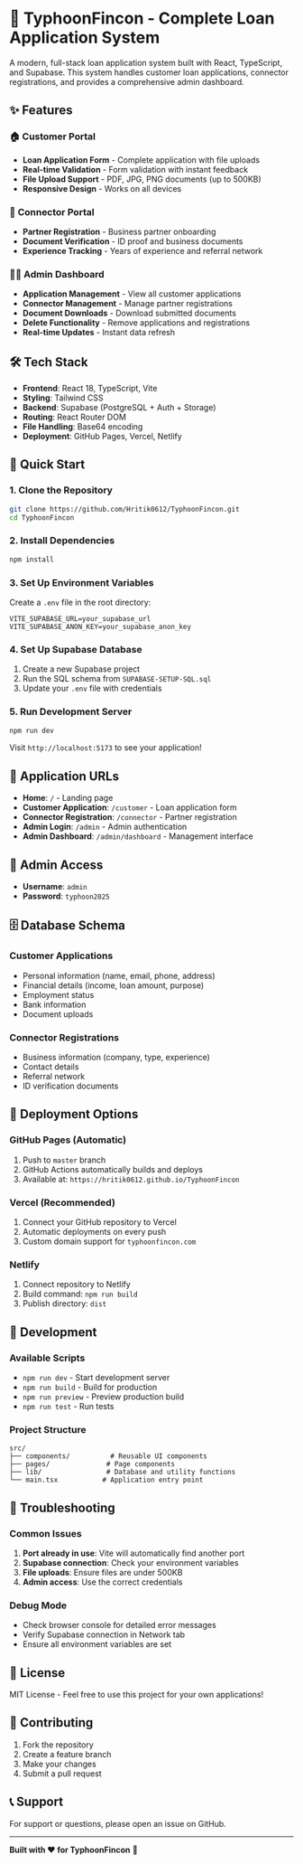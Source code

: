 # 🚀 TyphoonFincon - Complete Loan Application System

A modern, full-stack loan application system built with React, TypeScript, and Supabase. This system handles customer loan applications, connector registrations, and provides a comprehensive admin dashboard.

## ✨ Features

### 🏠 **Customer Portal**
- **Loan Application Form** - Complete application with file uploads
- **Real-time Validation** - Form validation with instant feedback
- **File Upload Support** - PDF, JPG, PNG documents (up to 500KB)
- **Responsive Design** - Works on all devices

### 🤝 **Connector Portal**
- **Partner Registration** - Business partner onboarding
- **Document Verification** - ID proof and business documents
- **Experience Tracking** - Years of experience and referral network

### 👨‍💼 **Admin Dashboard**
- **Application Management** - View all customer applications
- **Connector Management** - Manage partner registrations
- **Document Downloads** - Download submitted documents
- **Delete Functionality** - Remove applications and registrations
- **Real-time Updates** - Instant data refresh

## 🛠️ Tech Stack

- **Frontend**: React 18, TypeScript, Vite
- **Styling**: Tailwind CSS
- **Backend**: Supabase (PostgreSQL + Auth + Storage)
- **Routing**: React Router DOM
- **File Handling**: Base64 encoding
- **Deployment**: GitHub Pages, Vercel, Netlify

## 🚀 Quick Start

### 1. Clone the Repository
```bash
git clone https://github.com/Hritik0612/TyphoonFincon.git
cd TyphoonFincon
```

### 2. Install Dependencies
```bash
npm install
```

### 3. Set Up Environment Variables
Create a `.env` file in the root directory:
```env
VITE_SUPABASE_URL=your_supabase_url
VITE_SUPABASE_ANON_KEY=your_supabase_anon_key
```

### 4. Set Up Supabase Database
1. Create a new Supabase project
2. Run the SQL schema from `SUPABASE-SETUP-SQL.sql`
3. Update your `.env` file with credentials

### 5. Run Development Server
```bash
npm run dev
```

Visit `http://localhost:5173` to see your application!

## 📱 Application URLs

- **Home**: `/` - Landing page
- **Customer Application**: `/customer` - Loan application form
- **Connector Registration**: `/connector` - Partner registration
- **Admin Login**: `/admin` - Admin authentication
- **Admin Dashboard**: `/admin/dashboard` - Management interface

## 🔐 Admin Access

- **Username**: `admin`
- **Password**: `typhoon2025`

## 🗄️ Database Schema

### Customer Applications
- Personal information (name, email, phone, address)
- Financial details (income, loan amount, purpose)
- Employment status
- Bank information
- Document uploads

### Connector Registrations
- Business information (company, type, experience)
- Contact details
- Referral network
- ID verification documents

## 🚀 Deployment Options

### GitHub Pages (Automatic)
1. Push to `master` branch
2. GitHub Actions automatically builds and deploys
3. Available at: `https://hritik0612.github.io/TyphoonFincon`

### Vercel (Recommended)
1. Connect your GitHub repository to Vercel
2. Automatic deployments on every push
3. Custom domain support for `typhoonfincon.com`

### Netlify
1. Connect repository to Netlify
2. Build command: `npm run build`
3. Publish directory: `dist`

## 🔧 Development

### Available Scripts
- `npm run dev` - Start development server
- `npm run build` - Build for production
- `npm run preview` - Preview production build
- `npm run test` - Run tests

### Project Structure
```
src/
├── components/          # Reusable UI components
├── pages/              # Page components
├── lib/                # Database and utility functions
└── main.tsx           # Application entry point
```

## 🐛 Troubleshooting

### Common Issues
1. **Port already in use**: Vite will automatically find another port
2. **Supabase connection**: Check your environment variables
3. **File uploads**: Ensure files are under 500KB
4. **Admin access**: Use the correct credentials

### Debug Mode
- Check browser console for detailed error messages
- Verify Supabase connection in Network tab
- Ensure all environment variables are set

## 📄 License

MIT License - Feel free to use this project for your own applications!

## 🤝 Contributing

1. Fork the repository
2. Create a feature branch
3. Make your changes
4. Submit a pull request

## 📞 Support

For support or questions, please open an issue on GitHub.

---

**Built with ❤️ for TyphoonFincon** 🚀